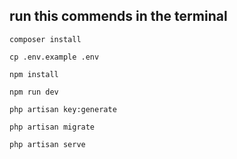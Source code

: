 ## run this commends in the terminal

```
composer install
```

```
cp .env.example .env
```

```
npm install
```

```
npm run dev
```

```
php artisan key:generate
```

```
php artisan migrate
```

```
php artisan serve
```